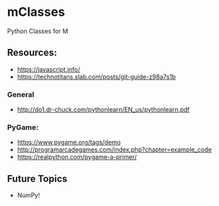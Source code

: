 # mClasses
Python Classes for M

## Resources:
 - https://javascript.info/
 - https://technotitans.slab.com/posts/git-guide-z98a7s1b

### General
- http://do1.dr-chuck.com/pythonlearn/EN_us/pythonlearn.pdf

### PyGame:
- https://www.pygame.org/tags/demo
- http://programarcadegames.com/index.php?chapter=example_code
- https://realpython.com/pygame-a-primer/

## Future Topics
- NumPy!

